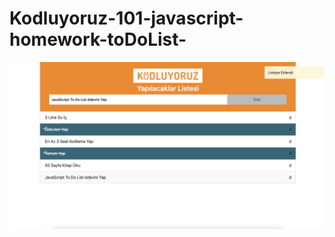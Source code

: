 # Kodluyoruz-101-javascript-homework-toDoList-
![To Do List Homework](https://raw.githubusercontent.com/kardelenceltik/Kodluyoruz-101-javascript-homework-toDoList-/main/toDoList/img/TODOLISTHOMEWORK.png)
